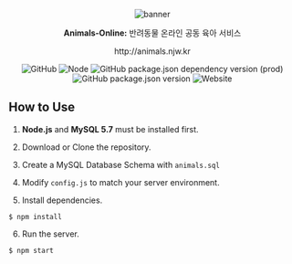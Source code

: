 <p align="center"><img alt="banner" src="https://user-images.githubusercontent.com/38099251/70106256-7013dc80-1686-11ea-8347-a0935f662bb9.png"></p>

<p align="center"><b>Animals-Online:</b> 반려동물 온라인 공동 육아 서비스</p>
<p align="center">http://animals.njw.kr</p>

<p align="center">
  <img alt="GitHub" src="https://img.shields.io/badge/license-MIT-green">
  <img alt="Node" src="https://img.shields.io/badge/node-%3E%3D%2010.0-brightgreen">
  <img alt="GitHub package.json dependency version (prod)" src="https://img.shields.io/github/package-json/dependency-version/njw1204/JDPDB/express">
  <img alt="GitHub package.json version" src="https://img.shields.io/github/package-json/v/njw1204/JDPDB">
  <img alt="Website" src="https://img.shields.io/website?url=http%3A%2F%2Fanimals.njw.kr%2F">
</p>

## How to Use
1. **Node.js** and **MySQL 5.7** must be installed first.

2. Download or Clone the repository.

3. Create a MySQL Database Schema with ```animals.sql```

4. Modify ```config.js``` to match your server environment.

5. Install dependencies.
```
$ npm install
```

6. Run the server.
```
$ npm start
```
